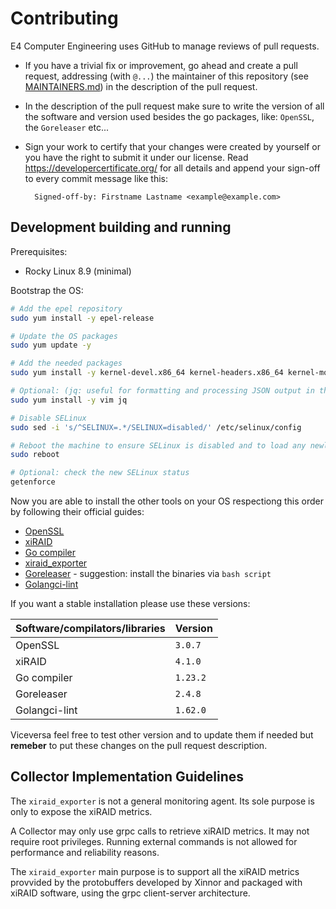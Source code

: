 # Contributing

E4 Computer Engineering uses GitHub to manage reviews of pull requests.

* If you have a trivial fix or improvement, go ahead and create a pull request,
  addressing (with `@...`) the maintainer of this repository (see
  [MAINTAINERS.md](./MAINTAINERS.md)) in the description of the pull request.

* In the description of the pull request make sure to write the version of all
  the software and version used besides the go packages, like:
  `OpenSSL`, the `Goreleaser` etc...

* Sign your work to certify that your changes were created by yourself or you
  have the right to submit it under our license. Read
  <https://developercertificate.org/> for all details and append your sign-off to
  every commit message like this:

        Signed-off-by: Firstname Lastname <example@example.com>

## Development building and running

Prerequisites:

* Rocky Linux 8.9 (minimal)

Bootstrap the OS:

```bash
# Add the epel repository
sudo yum install -y epel-release

# Update the OS packages
sudo yum update -y

# Add the needed packages
sudo yum install -y kernel-devel.x86_64 kernel-headers.x86_64 kernel-modules.x86_64 kernel-modules-extra.x86_64 kernel-tools.x86_64 kernel-tools-libs.x86_64 kernel-rpm-macros.noarch git htop wget

# Optional: (jq: useful for formatting and processing JSON output in the CLI)
sudo yum install -y vim jq

# Disable SELinux
sudo sed -i 's/^SELINUX=.*/SELINUX=disabled/' /etc/selinux/config

# Reboot the machine to ensure SELinux is disabled and to load any newly installed kernel modules
sudo reboot

# Optional: check the new SELinux status
getenforce
```

Now you are able to install the other tools on your OS respectiong this order by following their official guides:

* [OpenSSL](https://github.com/openssl/openssl/blob/master/INSTALL.md#installing-openssl)
* [xiRAID](https://xinnor.io/resources/xiraid-classic/)
* [Go compiler](https://golang.org/dl/)
* [xiraid_exporter](./README.md#xiraid_exporter-installation-and-usage)
* [Goreleaser](https://goreleaser.com/install/#go-install) - suggestion: install the binaries via `bash script`
* [Golangci-lint](https://golangci-lint.run/welcome/install/#local-installation)

If you want a stable installation please use these versions:

| **Software/compilators/libraries**   | **Version**       |
|--------------------------------------|-------------------|
| OpenSSL                              | `3.0.7`           |
| xiRAID                               | `4.1.0`           |
| Go compiler                          | `1.23.2`          |
| Goreleaser                           | `2.4.8`           |
| Golangci-lint                        | `1.62.0`          |

Viceversa feel free to test other version and to update them if needed but **remeber** to put
these changes on the pull request description.

## Collector Implementation Guidelines

The `xiraid_exporter` is not a general monitoring agent. Its sole purpose is only to
expose the xiRAID metrics.

A Collector may only use grpc calls to retrieve xiRAID metrics.
It may not require root privileges. Running external commands is 
not allowed for performance and reliability reasons.

The `xiraid_exporter` main purpose is to support all the xiRAID metrics provvided by the protobuffers
 developed by Xinnor and packaged with xiRAID software, using the grpc client-server architecture.